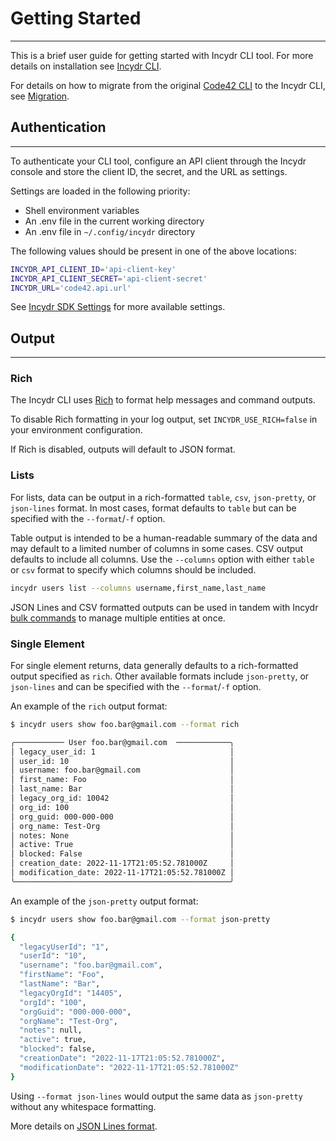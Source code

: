 # Getting Started

---

This is a brief user guide for getting started with Incydr CLI tool.  For more details on installation see [Incydr CLI](index.md).

For details on how to migrate from the original [Code42 CLI](https://clidocs.code42.com/en/stable/) to the Incydr CLI, see [Migration](migration.md).

## Authentication

---

To authenticate your CLI tool, configure an API client through the Incydr console and store the client ID, the secret, and the URL as settings.

Settings are loaded in the following priority:

* Shell environment variables
* An .env file in the current working directory
* An .env file in `~/.config/incydr` directory

The following values should be present in one of the above locations:

```bash
INCYDR_API_CLIENT_ID='api-client-key'
INCYDR_API_CLIENT_SECRET='api-client-secret'
INCYDR_URL='code42.api.url'
```

See [Incydr SDK Settings](../sdk/settings.md) for more available settings.

## Output

---

### Rich

The Incydr CLI uses [Rich](https://github.com/Textualize/rich) to format help messages and command outputs.

To disable Rich formatting in your log output, set `INCYDR_USE_RICH=false` in your environment configuration.

If Rich is disabled, outputs will default to JSON format.

### Lists

For lists, data can be output in a rich-formatted `table`, `csv`, `json-pretty`, or `json-lines` format.  In most cases, format defaults to `table` but can be specified with the `--format`/`-f` option.

Table output is intended to be a human-readable summary of the data and may default to a limited number of columns in some cases. CSV output defaults to include all columns. Use the `--columns` option with either `table` or `csv` format to specify which columns should be included.

```bash
incydr users list --columns username,first_name,last_name
```

JSON Lines and CSV formatted outputs can be used in tandem with Incydr [bulk commands](bulk.md) to manage multiple entities at once.

### Single Element

For single element returns, data generally defaults to a rich-formatted output specified as `rich`. Other available formats include `json-pretty`, or `json-lines` and can be specified with the `--format`/`-f` option.

An example of the `rich` output format:

```bash
$ incydr users show foo.bar@gmail.com --format rich

╭─────────── User foo.bar@gmail.com  ────────────╮
│ legacy_user_id: 1                              │
│ user_id: 10                                    │
│ username: foo.bar@gmail.com                    │
│ first_name: Foo                                │
│ last_name: Bar                                 │
│ legacy_org_id: 10042                           │
│ org_id: 100                                    │
│ org_guid: 000-000-000                          │
│ org_name: Test-Org                             │
│ notes: None                                    │
│ active: True                                   │
│ blocked: False                                 │
│ creation_date: 2022-11-17T21:05:52.781000Z     │
│ modification_date: 2022-11-17T21:05:52.781000Z │
╰────────────────────────────────────────────────╯
```

An example of the `json-pretty` output format:

```bash
$ incydr users show foo.bar@gmail.com --format json-pretty

{
  "legacyUserId": "1",
  "userId": "10",
  "username": "foo.bar@gmail.com",
  "firstName": "Foo",
  "lastName": "Bar",
  "legacyOrgId": "14405",
  "orgId": "100",
  "orgGuid": "000-000-000",
  "orgName": "Test-Org",
  "notes": null,
  "active": true,
  "blocked": false,
  "creationDate": "2022-11-17T21:05:52.781000Z",
  "modificationDate": "2022-11-17T21:05:52.781000Z"
}
```
Using `--format json-lines` would output the same data as `json-pretty` without any whitespace formatting.

More details on [JSON Lines format](https://jsonlines.org).
